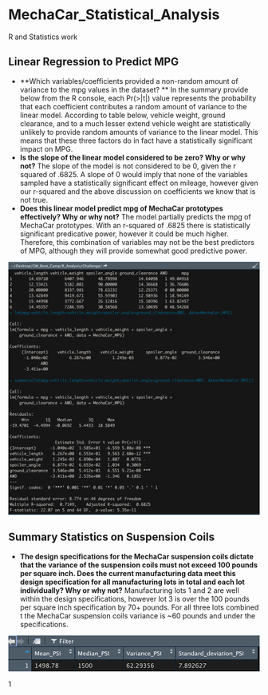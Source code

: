 # MechaCar_Statistical_Analysis #
R and Statistics work

## Linear Regression to Predict MPG ##

* **Which variables/coefficients provided a non-random amount of variance to the mpg values in the dataset?
** In the summary provide below from the R console, each Pr(>|t|) value represents the probability that each coefficient contributes a random amount of variance to the linear model. According to table below, vehicle weight, ground clearance, and to a much lesser extend vehicle weight are statistically unlikely to provide random amounts of variance to the linear model. This means that these three factors do in fact have a statistically significant impact on MPG. 
* **Is the slope of the linear model considered to be zero? Why or why not?** The slope of the model is not considered to be 0, given the r squared of .6825. A slope of 0 would imply that none of the variables sampled have a statistically significant effect on mileage, however given our r-squared and the above discussion on coefficients we know that is not true.
* **Does this linear model predict mpg of MechaCar prototypes effectively? Why or why not?** The model partially predicts the mpg of MechaCar prototypes. With an r-squared of .6825 there is statistically significant predicative power, however it could be much higher. Therefore, this combination of variables may not be the best predictors of MPG, although they will provide somewhat good predictive power.

![](https://github.com/AsaHolley/MechaCar_Statistical_Analysis/blob/main/Linear%20Regression%20MPG.png)

## Summary Statistics on Suspension Coils ##

* **The design specifications for the MechaCar suspension coils dictate that the variance of the suspension coils must not exceed 100 pounds per square inch. Does the current manufacturing data meet this design specification for all manufacturing lots in total and each lot individually? Why or why not?** Manufacturing lots 1 and 2 are well within the design specifications, however lot 3 is over the 100 pounds per square inch specification by 70+ pounds. For all three lots combined t the MechaCar suspension coils variance is ~60 pounds and under the specifications.

![](https://github.com/AsaHolley/MechaCar_Statistical_Analysis/blob/main/PSI%20Summary.png)

1[](https://github.com/AsaHolley/MechaCar_Statistical_Analysis/blob/main/Lot%20Summary.png)
